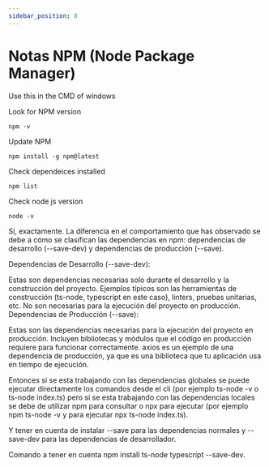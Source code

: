 ```yaml
---
sidebar_position: 8
---
```


# Notas NPM (Node Package Manager)

Use this in the CMD of windows

Look for NPM version

`npm -v`

Update NPM

`npm install -g npm@latest`

Check dependeices installed

`npm list`

Check node js version

`node -v`

Sí, exactamente. La diferencia en el comportamiento que has observado se debe a cómo se clasifican las dependencias en npm: dependencias de desarrollo (--save-dev) y dependencias de producción (--save).

Dependencias de Desarrollo (--save-dev):

Estas son dependencias necesarias solo durante el desarrollo y la construcción del proyecto.
Ejemplos típicos son las herramientas de construcción (ts-node, typescript en este caso), linters, pruebas unitarias, etc.
No son necesarias para la ejecución del proyecto en producción.
Dependencias de Producción (--save):

Estas son las dependencias necesarias para la ejecución del proyecto en producción.
Incluyen bibliotecas y módulos que el código en producción requiere para funcionar correctamente.
axios es un ejemplo de una dependencia de producción, ya que es una biblioteca que tu aplicación usa en tiempo de ejecución.

Entonces si se esta trabajando con las dependencias globales se puede ejecutar directamente los comandos desde el cli (por ejemplo ts-node -v o ts-node index.ts) pero si se esta trabajando con las dependencias locales se debe de utilizar npm para consultar o npx para ejecutar (por ejemplo npm ts-node -v y para ejecutar npx ts-node index.ts).

Y tener en cuenta de instalar --save para las dependencias normales y --save-dev para las dependencias de desarrollador.

Comando a tener en cuenta npm install ts-node typescript --save-dev.
